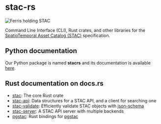 # stac-rs

![Ferris holding STAC](./img/ferris-holding-stac-small.png)

Command Line Interface (CLI), Rust crates, and other libraries for the [SpatioTemporal Asset Catalog (STAC)](https://stacspec.org/) specification.

## Python documentation

Our Python package is named **stacrs** and its documentation is available [here](./python/index.md).

## Rust documentation on docs.rs

- [stac](https://docs.rs/stac): The core Rust crate
- [stac-api](https://docs.rs/stac-api): Data structures for a STAC API, and a client for searching one
- [stac-validate](https://docs.rs/stac-validate): Efficiently validate STAC objects with [json-schema](https://json-schema.org/)
- [stac-server](https://docs.rs/stac-server): A STAC API server with multiple backends
- [pgstac](https://docs.rs/pgstac): Rust bindings for [pgstac](https://github.com/stac-utils/pgstac)
